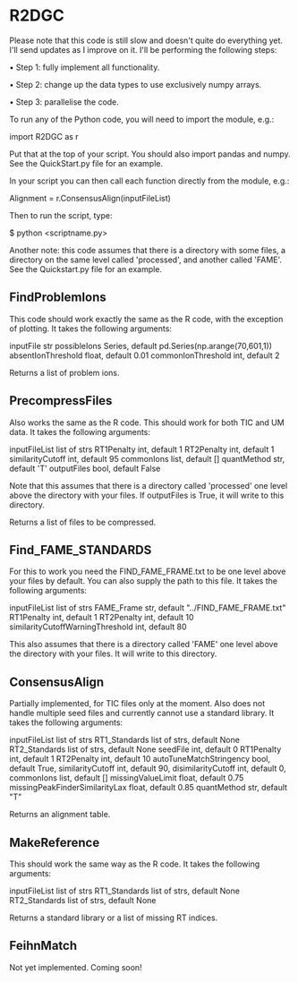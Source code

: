 # R2DGC
Please note that this code is still slow and doesn't quite do everything yet.
I'll send updates as I improve on it. I'll be performing the following steps:

• Step 1: fully implement all functionality.

• Step 2: change up the data types to use exclusively numpy arrays.

• Step 3: parallelise the code.

To run any of the Python code, you will need to import the module, e.g.:

 import R2DGC as r

Put that at the top of your script. You should also import pandas and numpy.
See the QuickStart.py file for an example.

In your script you can then call each function directly from the module, e.g.:

 Alignment = r.ConsensusAlign(inputFileList)

Then to run the script, type:

$ python <scriptname.py>

Another note: this code assumes that there is a directory with some files, a
directory on the same level called 'processed', and another called 'FAME'. See
the Quickstart.py file for an example.


FindProblemIons
---------------

This code should work exactly the same as the R code, with the exception of
plotting. It takes the following arguments:

inputFile                         str
possibleIons                      Series, default pd.Series(np.arange(70,601,1))
absentIonThreshold                float, default 0.01
commonIonThreshold                int, default 2

Returns a list of problem ions.


PrecompressFiles
----------------

Also works the same as the R code. This should work for both TIC and UM data. It
takes the following arguments:

inputFileList                           list of strs
RT1Penalty                              int, default 1
RT2Penalty                              int, default 1
similarityCutoff                        int, default 95
commonIons                              list, default []
quantMethod                             str, default 'T'
outputFiles                             bool, default False

Note that this assumes that there is a directory called 'processed' one level
above the directory with your files. If outputFiles is True, it will write to
this directory.

Returns a list of files to be compressed.


Find_FAME_STANDARDS
-------------------

For this to work you need the FIND_FAME_FRAME.txt to be one level above your
files by default. You can also supply the path to this file. It takes the
following arguments:

inputFileList                           list of strs
FAME_Frame                              str, default "../FIND_FAME_FRAME.txt"
RT1Penalty                              int, default 1
RT2Penalty                              int, default 10
similarityCutoffWarningThreshold        int, default 80

This also assumes that there is a directory called 'FAME' one level above the
directory with your files. It will write to this directory.


ConsensusAlign
--------------

Partially implemented, for TIC files only at the moment. Also does not handle
multiple seed files and currently cannot use a standard library. It takes the
following arguments:

inputFileList                           list of strs
RT1_Standards                           list of strs, default None
RT2_Standards                           list of strs, default None
seedFile                                int, default 0
RT1Penalty                              int, default 1
RT2Penalty                              int, default 10
autoTuneMatchStringency                 bool, default True,
similarityCutoff                        int, default 90,
disimilarityCutoff                      int, default 0,
commonIons                              list, default []
missingValueLimit                       float, default 0.75
missingPeakFinderSimilarityLax          float, default 0.85
quantMethod                             str, default "T"

Returns an alignment table.


MakeReference
-------------

This should work the same way as the R code. It takes the following arguments:

inputFileList                           list of strs
RT1_Standards                           list of strs, default None
RT2_Standards                           list of strs, default None

Returns a standard library or a list of missing RT indices.


FeihnMatch
----------

Not yet implemented. Coming soon!
